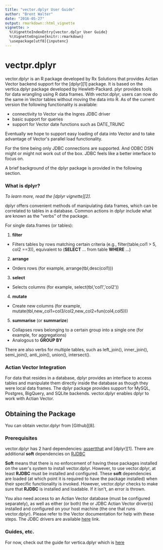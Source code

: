 ```yaml
---
title: "vector.dplyr User Guide"
author: "Brent Walter"
date: "2016-05-27"
output: rmarkdown::html_vignette
vignette: >
  %\VignetteIndexEntry{vector.dplyr User Guide}
  %\VignetteEngine{knitr::rmarkdown}
  \usepackage[utf8]{inputenc}
---
```


# vectpr.dplyr

vector.dplyr is an R package developed by Rx Solutions that provides Actian Vector backend support for the [dplyr][1] package. It is based on the
vertica.dplyr package developed by Hewlett-Packard. plyr provides tools for data wrangling using R data frames. With vector.dplyr, users can now do the same in Vector tables without moving the data into R. As of the current version the following functionality is available:

* connectivity to Vector via the Ingres JDBC driver
* basic support for queries
* support for Vector date functions such as DATE_TRUNC

Eventually we hope to support easy loading of data into Vector and to take advantage of Vector's parallel load functionality.

For the time being only JDBC connections are supported. And ODBC DSN might or might not work out of the box. JDBC feels like a better interface to 
focus on.

A brief background of the dplyr package is provided in the following section.

### What is dplyr?

*To learn more, read the [dplyr vignette][2].*

dplyr offers convenient methods of manipulating data frames, which can be correlated to tables in a database. Common actions in dplyr include what are known as the "verbs" of the package.

For single data.frames (or tables):

1. **filter**
  * Filters tables by rows matching certain criteria (e.g., filter(table,col1 > 5, col2 ==3)), equivalent to (**SELECT** ... from table **WHERE** ...) 
2. **arrange**
  * Orders rows (for example, arrange(tbl,desc(col1)))
3. **select**
  * Selects columns (for example, select(tbl,'col1','col2'))
4. **mutate**
  * Create new columns (for example, mutate(tbl,new_col1=col3/col2,new_col2=fun(col4,col5)))
5. **summarise** (or **summarize**)
  * Collapses rows belonging to a certain group into a single one (for example, for aggregations)
  * Analogous to **GROUP BY**

There are also verbs for multiple tables, such as left_join(), inner_join(), semi_join(), anti_join(), union(), intersect().

### Actian Vector Integration

For data that resides in a database, dplyr provides an interface to access tables and manipulate them directly inside the database as though they were local data frames. The dplyr package provides support for MySQL, Postgres, BigQuery, and SQLite backends. vector.dplyr enables dplyr to work with Actian Vector.


## Obtaining the Package
You can obtain vector.dplyr from [Github][8].

### Prerequisites
vector.dplyr has 2 hard dependencies: [assertthat](http://cran.r-project.org/web/packages/assertthat/index.html) and [dplyr][1]. There are additional **soft** dependencies on [RJDBC](http://cran.r-project.org/web/packages/RJDBC/index.html)

**Soft** means that there is no enforcement of having these packages installed on the user's system to install vector.dplyr. However, to use vector.dplyr, at least **RJDBC** must be installed and configured. These **soft** dependencies are loaded (at which point it is required to have the package installed) when their specific functionality is invoked. However, vector.dplyr checks to make sure that **RJDBC** is installed and loadable. If it isn't, an error is thrown.

You also need access to an Actian Vector database (must be configured separately), as well as either (or both) the or JDBC Actian Vector driver(s) installed and configured on your host machine (the one that runs vector.dplyr). Please refer to the Vector documentation for help with these steps. The JDBC drivers are available [here](http://esd.actian.com/product/drivers) link.

### Guides, etc.
For now, check out the guide for vertica.dplyr which is [here](https://github.com/vertica/vertica.dplyr)